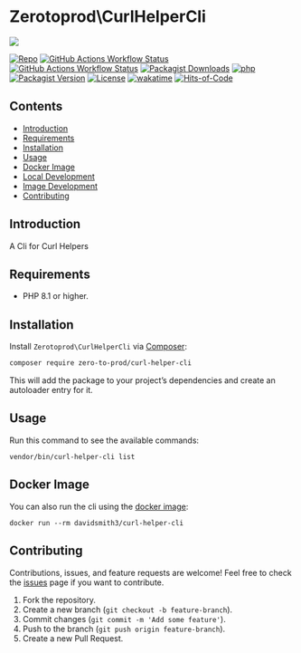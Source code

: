 # Zerotoprod\CurlHelperCli

![](art/logo.png)

[![Repo](https://img.shields.io/badge/github-gray?logo=github)](https://github.com/zero-to-prod/curl-helper-cli)
[![GitHub Actions Workflow Status](https://img.shields.io/github/actions/workflow/status/zero-to-prod/curl-helper-cli/test.yml?label=test)](https://github.com/zero-to-prod/curl-helper-cli/actions)
[![GitHub Actions Workflow Status](https://img.shields.io/github/actions/workflow/status/zero-to-prod/curl-helper-cli/build_docker_image.yml?label=build_docker_image)](https://github.com/zero-to-prod/curl-helper-cli/actions)
[![Packagist Downloads](https://img.shields.io/packagist/dt/zero-to-prod/curl-helper-cli?color=blue)](https://packagist.org/packages/zero-to-prod/curl-helper-cli/stats)
[![php](https://img.shields.io/packagist/php-v/zero-to-prod/curl-helper-cli.svg?color=purple)](https://packagist.org/packages/zero-to-prod/curl-helper-cli/stats)
[![Packagist Version](https://img.shields.io/packagist/v/zero-to-prod/curl-helper-cli?color=f28d1a)](https://packagist.org/packages/zero-to-prod/curl-helper-cli)
[![License](https://img.shields.io/packagist/l/zero-to-prod/curl-helper-cli?color=pink)](https://github.com/zero-to-prod/curl-helper-cli/blob/main/LICENSE.md)
[![wakatime](https://wakatime.com/badge/github/zero-to-prod/curl-helper-cli.svg)](https://wakatime.com/badge/github/zero-to-prod/curl-helper-cli)
[![Hits-of-Code](https://hitsofcode.com/github/zero-to-prod/curl-helper-cli?branch=main)](https://hitsofcode.com/github/zero-to-prod/curl-helper-cli/view?branch=main)

## Contents

- [Introduction](#introduction)
- [Requirements](#requirements)
- [Installation](#installation)
- [Usage](#usage)
- [Docker Image](#docker-image)
- [Local Development](./LOCAL_DEVELOPMENT.md)
- [Image Development](./IMAGE_DEVELOPMENT.md)
- [Contributing](#contributing)

## Introduction

A Cli for Curl Helpers

## Requirements

- PHP 8.1 or higher.

## Installation

Install `Zerotoprod\CurlHelperCli` via [Composer](https://getcomposer.org/):

```bash
composer require zero-to-prod/curl-helper-cli
```

This will add the package to your project’s dependencies and create an autoloader entry for it.

## Usage

Run this command to see the available commands:

```shell
vendor/bin/curl-helper-cli list
```

## Docker Image

You can also run the cli using the [docker image](https://hub.docker.com/repository/docker/davidsmith3/curl-helper-cli/general):

```shell
docker run --rm davidsmith3/curl-helper-cli
```

## Contributing

Contributions, issues, and feature requests are welcome!
Feel free to check the [issues](https://github.com/zero-to-prod/curl-helper-cli/issues) page if you want to contribute.

1. Fork the repository.
2. Create a new branch (`git checkout -b feature-branch`).
3. Commit changes (`git commit -m 'Add some feature'`).
4. Push to the branch (`git push origin feature-branch`).
5. Create a new Pull Request.